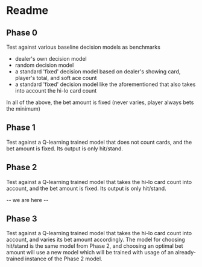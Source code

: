 # Readme

## Phase 0
Test against various baseline decision models as benchmarks 
- dealer's own decision model 
- random decision model 
- a standard 'fixed' decision model based on dealer's showing card, player's total, and soft ace count 
- a standard 'fixed' decision model like the aforementioned that also takes into account the hi-lo card count 

In all of the above, the bet amount is fixed (never varies, player always bets the minimum)

## Phase 1 
Test against a Q-learning trained model that does not count cards, and the bet amount is fixed. Its output is only hit/stand. 

## Phase 2 
Test against a Q-learning trained model that takes the hi-lo card count into account, and the bet amount is fixed. Its output is only hit/stand. 

-- we are here --

## Phase 3
Test against a Q-learning trained model that takes the hi-lo card count into account, and varies its bet amount accordingly. The model for choosing hit/stand is the same model from 
Phase 2, and choosing an optimal bet amount will use a new model which will be trained 
with usage of an already-trained instance of the Phase 2 model. 